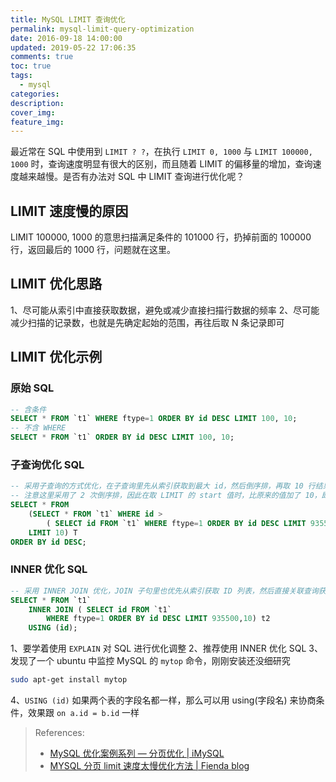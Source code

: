 ```yaml
---
title: MySQL LIMIT 查询优化
permalink: mysql-limit-query-optimization
date: 2016-09-18 14:00:00
updated: 2019-05-22 17:06:35
comments: true
toc: true
tags:
  - mysql
categories:
description:
cover_img:
feature_img:
---
```


最近常在 SQL 中使用到 `LIMIT ? ?`，在执行 `LIMIT 0, 1000` 与 `LIMIT 100000, 1000` 时，查询速度明显有很大的区别，而且随着 LIMIT 的偏移量的增加，查询速度越来越慢。是否有办法对 SQL 中 LIMIT 查询进行优化呢？

<!-- more -->

## LIMIT 速度慢的原因

LIMIT 100000, 1000 的意思扫描满足条件的 101000 行，扔掉前面的 100000 行，返回最后的 1000 行，问题就在这里。

## LIMIT 优化思路

1、尽可能从索引中直接获取数据，避免或减少直接扫描行数据的频率
2、尽可能减少扫描的记录数，也就是先确定起始的范围，再往后取 N 条记录即可

## LIMIT 优化示例

### 原始 SQL

```sql
-- 含条件
SELECT * FROM `t1` WHERE ftype=1 ORDER BY id DESC LIMIT 100, 10;
-- 不含 WHERE
SELECT * FROM `t1` ORDER BY id DESC LIMIT 100, 10;
```

### 子查询优化 SQL

```sql
-- 采用子查询的方式优化，在子查询里先从索引获取到最大 id，然后倒序排，再取 10 行结果集
-- 注意这里采用了 2 次倒序排，因此在取 LIMIT 的 start 值时，比原来的值加了 10，即 935510，否则结果将和原来的不一致
SELECT * FROM
	(SELECT * FROM `t1` WHERE id >
		( SELECT id FROM `t1` WHERE ftype=1 ORDER BY id DESC LIMIT 935510, 1)
	LIMIT 10) T
ORDER BY id DESC;
```

### INNER 优化 SQL

```sql
-- 采用 INNER JOIN 优化，JOIN 子句里也优先从索引获取 ID 列表，然后直接关联查询获得最终结果，这里不需要加 10
SELECT * FROM `t1`
	INNER JOIN ( SELECT id FROM `t1`
		WHERE ftype=1 ORDER BY id DESC LIMIT 935500,10) t2
	USING (id);
```

1、要学着使用 `EXPLAIN` 对 SQL 进行优化调整
2、推荐使用 INNER 优化 SQL
3、发现了一个 ubuntu 中监控 MySQL 的 `mytop` 命令，刚刚安装还没细研究

```bash
sudo apt-get install mytop
```

4、`USING (id)` 如果两个表的字段名都一样，那么可以用 using(字段名) 来协商条件，效果跟 `on a.id = b.id` 一样

> References:
>
> - [MySQL 优化案例系列 — 分页优化 | iMySQL](http://imysql.com/2014/07/26/mysql-optimization-case-paging-optimize.shtml)
> - [MYSQL 分页 limit 速度太慢优化方法 | Fienda blog](http://www.fienda.com/archives/110)
